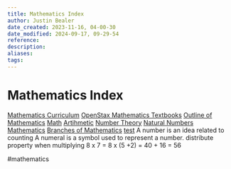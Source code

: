 ```yaml
---
title: Mathematics Index
author: Justin Bealer
date_created: 2023-11-16, 04-00-30
date_modified: 2024-09-17, 09-29-54
reference: 
description: 
aliases: 
tags: 
---
```

# Mathematics Index

[Mathematics Curriculum](mathematics-curriculum.md)
[OpenStax Mathematics Textbooks](OpenStax-Mathematics-Textbooks.md)
[Outline of Mathematics](Outline-of-Mathematics.md)
[Math](Math.md)
[Artihmetic](Artihmetic.md)
[Number Theory](Number-Theory.md)
[Natural Numbers](Natural-Numbers.md)
[Mathematics](Mathematics.md)
[Branches of Mathematics](Branches-of-Mathematics.md)
[test](test)
A number is an idea related to counting
A numeral is a symbol used to represent a number.
distribute property when multiplying
  8 x 7 = 8 x (5 +2) = 40 + 16 = 56

  #mathematics

